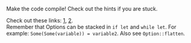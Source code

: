 

Make the code compile! Check out the hints if you are stuck.

<div class="hint">Check out these links:
<a href="https://doc.rust-lang.org/rust-by-example/flow_control/if_let.html">1</a>, 
<a href="https://doc.rust-lang.org/rust-by-example/flow_control/while_let.html">2</a>.</div>

<div class="hint">Remember that Options can be stacked in <code>if let</code> and <code>while let</code>.
For example: <code>Some(Some(variable)) = variable2</code>.
Also see <code>Option::flatten</code>.</div>